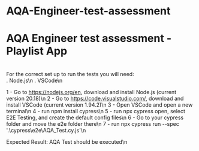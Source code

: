 # AQA-Engineer-test-assessment
# AQA Engineer test assessment - Playlist App
<br>For the correct set up to run the tests you will need:<br />
. Node.js\n
. VSCode\n

1 - Go to https://nodejs.org/en, download and install Node.js (current version 20.18)\n
2 - Go to https://code.visualstudio.com/, download and install VSCode (current version 1.94.2)\n
3 - Open VSCode and open a new terminal\n
4 - run npm install cypress\n
5 - run npx cypress open, select E2E Testing, and create the default config files\n
6 - Go to your cypress folder and move the e2e folder there\n
7 - run npx cypress run --spec '.\cypress\e2e\AQA_Test.cy.js'\n

Expected Result: AQA Test should be executed\n
